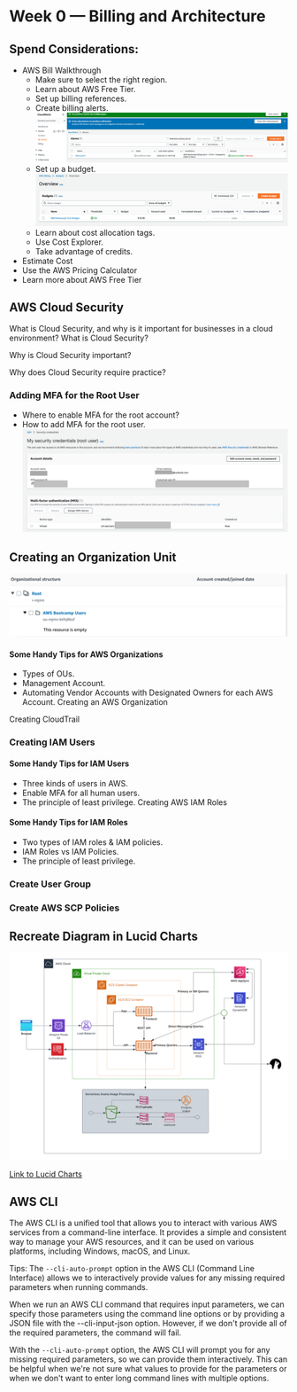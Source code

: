 # Week 0 — Billing and Architecture

## Spend Considerations:

* AWS Bill Walkthrough
    * Make sure to select the right region.
    * Learn about AWS Free Tier.
    * Set up billing references.
    * Create billing alerts.
    ![Billing Alert](./images/week0/BillingAlert.png)
    * Set up a budget.
    ![Budget](./images/week0/Budget.png)
    * Learn about cost allocation tags.
    * Use Cost Explorer.
    * Take advantage of credits.
* Estimate Cost
* Use the AWS Pricing Calculator
* Learn more about AWS Free Tier

## AWS Cloud Security

What is Cloud Security, and why is it important for businesses in a cloud environment?
What is Cloud Security?

Why is Cloud Security important?

Why does Cloud Security require practice?

### Adding MFA for the Root User

* Where to enable MFA for the root account?
* How to add MFA for the root user.
![Add MFA](./images/week0/AddMFAForRootUser.png)


## Creating an Organization Unit
![OU](./images/week0/CreateOU.png)

#### Some Handy Tips for AWS Organizations

* Types of OUs.
* Management Account.
* Automating Vendor Accounts with Designated Owners for each AWS Account.
Creating an AWS Organization

Creating CloudTrail

### Creating IAM Users

#### Some Handy Tips for IAM Users

* Three kinds of users in AWS.
* Enable MFA for all human users.
* The principle of least privilege.
Creating AWS IAM Roles

#### Some Handy Tips for IAM Roles

* Two types of IAM roles & IAM policies.
* IAM Roles vs IAM Policies.
* The principle of least privilege.

### Create User Group

### Create AWS SCP Policies


## Recreate Diagram in Lucid Charts
![AWS Overview](./images/week0/AWS-Overview.png)

[Link to Lucid Charts](https://lucid.app/lucidchart/9e6e0473-c7d7-42f4-b4cb-4dd67f4fd9b5/edit?invitationId=inv_16673061-8697-4ed2-9a42-69d59b2fb122)

## AWS CLI

The AWS CLI is a unified tool that allows you to interact with various AWS services from a command-line interface. It provides a simple and consistent way to manage your AWS resources, and it can be used on various platforms, including Windows, macOS, and Linux.

Tips: The `--cli-auto-prompt` option in the AWS CLI (Command Line Interface) allows we to interactively provide values for any missing required parameters when running commands.

When we run an AWS CLI command that requires input parameters, we can specify those parameters using the command line options or by providing a JSON file with the --cli-input-json option. However, if we don't provide all of the required parameters, the command will fail.

With the `--cli-auto-prompt` option, the AWS CLI will prompt you for any missing required parameters, so we can provide them interactively. This can be helpful when we're not sure what values to provide for the parameters or when we don't want to enter long command lines with multiple options.
